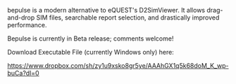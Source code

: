 bepulse is a modern alternative to eQUEST's D2SimViewer. It allows drag-and-drop SIM files, searchable report selection, and drastically improved performance.

Bepulse is currently in Beta release; comments welcome!

Download Executable File (currently Windows only) here:

https://www.dropbox.com/sh/zy1u9xsko8gr5ye/AAAhGX1q5k68doM_K_wp-buCa?dl=0



